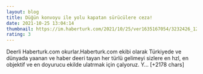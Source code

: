```yaml
--- 
layout: blog
title: Düğün konvoyu ile yolu kapatan sürücülere ceza!
date: 2021-10-25 13:04:14
thumbnail: https://im.haberturk.com/2021/10/25/ver1635167054/3232426_1200x627.jpg
rating: 3
---
```

Deerli Haberturk.com okurlar.Haberturk.com ekibi olarak Türkiyede ve dünyada yaanan ve haber deeri tayan her türlü gelimeyi sizlere en hzl, en objektif ve en doyurucu ekilde ulatrmak için çalyoruz. Y… [+2178 chars]